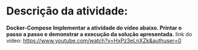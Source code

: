 # Descrição da atividade: 
**Docker-Compose
Implementar a atividade do vídeo abaixo. Printar o passo a passo e demonstrar a execução da solução apresentada.**
link do vídeo: https://www.youtube.com/watch?v=HxPz3eLnXZk&authuser=0
